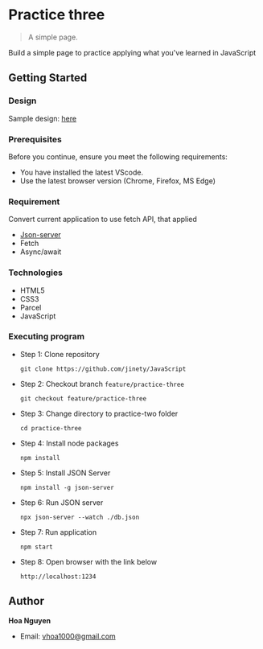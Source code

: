 # Practice three
> A simple page.

Build a simple page to practice applying what you've learned in JavaScript

## Getting Started 

### Design
Sample design: [here](https://1.bp.blogspot.com/--IZPk65USOk/X7TPu3ZDy_I/AAAAAAAAIZI/YM2o886lyCMzLbVG8iVm0QilX-SFHq3NQCLcBGAsYHQ/s1532/javascript-crud-example-list-page.png)

### Prerequisites
Before you continue, ensure you meet the following requirements:
* You have installed the latest VScode.
* Use the latest browser version (Chrome, Firefox, MS Edge)

### Requirement
  Convert current application to use fetch API, that applied
* [Json-server](https://github.com/typicode/json-server)
* Fetch
* Async/await
  
### Technologies
* HTML5
* CSS3
* Parcel
* JavaScript

### Executing program
* Step 1: Clone repository 
  ```
  git clone https://github.com/jinety/JavaScript
  ```
* Step 2: Checkout branch `feature/practice-three`
  ```
  git checkout feature/practice-three
  ```
* Step 3: Change directory to practice-two folder 
  ```
  cd practice-three
  ```
* Step 4: Install node packages 
  ```
  npm install
  ```
* Step 5: Install JSON Server
  ```
  npm install -g json-server
  ```
* Step 6: Run JSON server
  ```
  npx json-server --watch ./db.json
  ```
* Step 7: Run application 
  ```
  npm start
  ```
* Step 8: Open browser with the link below 
  ```
  http://localhost:1234
  ```

## Author
**Hoa Nguyen**
* Email: <vhoa1000@gmail.com>
